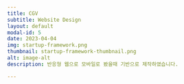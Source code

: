 ```yaml
---
title: CGV
subtitle: Website Design
layout: default
modal-id: 5
date: 2023-04-04
img: startup-framework.png
thumbnail: startup-framework-thumbnail.png
alt: image-alt
description: 반응형 웹으로 모바일로 봤을때 기반으로 제작하였습니다.

---
```

